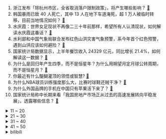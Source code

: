 1. 浙江发布「除杭州市区，全省取消落户限制政策」，将产生哪些影响？ [:link:](https://www.zhihu.com/question/612533198)
2. 韩国暴雨已致 40 人死亡，其中 13 人在地下车道淹死，超 1 万人被临时转移，目前当地情况如何？ [:link:](https://www.zhihu.com/question/612528894)
3. 水庆霞：世界女足现状不再像二三十年前那样，希望所有人认清现状，如何解读水庆霞这番话？ [:link:](https://www.zhihu.com/question/612377333)
4. 水利部和中国气象局联合发布红色山洪灾害气象预警，系今年首个红色预警，遇到山洪应该如何避险？ [:link:](https://www.zhihu.com/question/612550973)
5. 国家统计局数据显示，上半年餐饮收入 24329 亿元，同比增长 21.4%，如何解读这一数据？ [:link:](https://www.zhihu.com/question/612486779)
6. 为什么是回归年产生四季，而不是恒星年？为什么用朔望月定月球公转周期，而不是恒星月？ [:link:](https://www.zhihu.com/question/611827729)
7. 你最近有什么醍醐灌顶的领悟或智慧? [:link:](https://www.zhihu.com/question/601773228)
8. 为什么NBA球员训练强度那么大，比赛时球鞋还贼干净？ [:link:](https://www.zhihu.com/question/528417755)
9. 为什么外国品牌的手机在中国只有苹果活下来了？ [:link:](https://www.zhihu.com/question/610043244)
10. 国家统计局称中长期来看「我国房地产市场正从过去的高速发展转向平稳发展」，透露哪些信息？ [:link:](https://www.zhihu.com/question/612500716)
<details>
<summary>11 ~ 20</summary>

11. 《西游记》里如果妖怪割掉唐僧一小块肉吃，再把唐僧放了会怎样？ [:link:](https://www.zhihu.com/question/493310013)
12. 动画电影《长安三万里》票房超《白蛇2》成为追光动画作品票房第一名，并进入国产动画电影前十，你怎么看？ [:link:](https://www.zhihu.com/question/612508778)
13. 报告称高学历「打工人」最焦虑，而本科学历「打工人」最抗压，如何看待这一数据？你如何缓解工作焦虑？ [:link:](https://www.zhihu.com/question/611716184)
14. 2023 LPL 夏季赛WBG 2:0 EDG，如何评价这场比赛？ [:link:](https://www.zhihu.com/question/612546804)
15. 穷人爱存钱，富人更爱负债的说法准确吗？是什么理财观念影响的？ [:link:](https://www.zhihu.com/question/612271449)
16. 被超前消费意识养大的一代人，年少只知剁手爽，如今方知储蓄香，这背后释放了什么信号？ [:link:](https://www.zhihu.com/question/612271354)
17. 高合 Hiphi Y 正式上市，售价 33.9-44.9万元，能成为50万以内的购车首选吗？ [:link:](https://www.zhihu.com/question/612311815)
18. 存银行 2000 万，靠利息能实现财富自由吗？ [:link:](https://www.zhihu.com/question/585105722)
19. 夏天关窗关门把房间捂得死死的，利用高温可以除甲醛吗？ [:link:](https://www.zhihu.com/question/338749903)
20. 上半年呈现信贷增长呈「企业强居民弱」格局，背后原因是什么？未来是否需要改变这一格局？ [:link:](https://www.zhihu.com/question/612271348)
</details>
<details>
<summary>21 ~ 30</summary>

21. 高中生，选理真的比选文好吗? [:link:](https://www.zhihu.com/question/604744072)
22. 怎么评价从来不跟员工吃饭或者团建的老板？ [:link:](https://www.zhihu.com/question/611562327)
23. 调岗降薪、边缘冷落，企业为降低用工成本逼迫员工主动辞职，如何看待这一现象？劳动者该如何保护自身权益？ [:link:](https://www.zhihu.com/question/612486168)
24. 如何评价周迅、刘奕君、林允主演的悬疑剧《不完美受害人》？ [:link:](https://www.zhihu.com/question/612544369)
25. 考验一下网友文笔，可以用「我偷了李白的酒」造句吗？ [:link:](https://www.zhihu.com/question/611493374)
26. 你有结账时发现太贵的尴尬经历吗？ [:link:](https://www.zhihu.com/question/407356856)
27. 从身体天赋的角度上讲，跑步的天赋主要是什么？ [:link:](https://www.zhihu.com/question/609830185)
28. 诸葛亮和诸葛瑾为什么后来的人生不一样? [:link:](https://www.zhihu.com/question/611367116)
29. 夏季炎热天气，你们都是怎么坚持跑步的？ [:link:](https://www.zhihu.com/question/611878980)
30. 100%黑巧克力明明热量那么高为什么还减肥？ [:link:](https://www.zhihu.com/question/485883218)
</details>
<details>
<summary>31 ~ 40</summary>

31. 梅西正式亮相迈阿密国际，与贝克汉姆一起举起 10 号球衣，2 万人见证球王驾到，如何评价梅西的影响力？ [:link:](https://www.zhihu.com/question/612487708)
32. 全国上半年居民人均工资性收入 11300 元，同比增长 6.8％，哪些信息值得关注？ [:link:](https://www.zhihu.com/question/612487441)
33. 如何评价乌尔善执导的《封神第一部》？ [:link:](https://www.zhihu.com/question/611406898)
34. 国漫《时光代理人》第二季开播，如何评价第1、2集（续12、13话）？ [:link:](https://www.zhihu.com/question/612147570)
35. 曼联更换队长，马奎尔不再担任队长「主教练说要换，很失望但继续全力以赴」，你认为谁适合担任曼联新队长？ [:link:](https://www.zhihu.com/question/612489639)
36. 中国载人月球探测工程月面科学载荷开始公开征集，如果可以，你想请航天员帮你带什么东西上月球？ [:link:](https://www.zhihu.com/question/612533136)
37. 上半年，全国城镇调查失业率比一季度下降 0.2 个百分点，哪些信息值得关注？ [:link:](https://www.zhihu.com/question/612487691)
38. 「提前还房贷」排起长队，为何提前还房贷不是想还就还？你目前考虑提前还房贷吗？ [:link:](https://www.zhihu.com/question/612475296)
39. 多家银行回应「存量房贷利率将下调」，表示「未接到相关政策，还在研究准备中」，哪些信息值得关注？ [:link:](https://www.zhihu.com/question/612487284)
40. 如何评价张碧晨演唱的电影《消失的她》片尾曲《笼》？ [:link:](https://www.zhihu.com/question/608241389)
</details>
<details>
<summary>41 ~ 50</summary>

41. 上半年全国房地产开发投资同比下降 7.9%，商品房销售面积同比下降 5.3%，透露了哪些信息？ [:link:](https://www.zhihu.com/question/612494532)
42. 报道称克里米亚大桥传出爆炸声，具体情况如何？ [:link:](https://www.zhihu.com/question/612485304)
43. 台风「泰利」登陆广东湛江，为今年首个登陆我国的台风，随后在广西沿海再次登陆，台风天气哪些事项需要注意？ [:link:](https://www.zhihu.com/question/612607483)
44. 中国女排获得 2023 世界女排联赛亚军，如何评价女排姑娘们的表现？ [:link:](https://www.zhihu.com/question/612475103)
45. 马斯克为 xAI 定目标「2029 年实现通用人工智能，这是最后期限」，能实现吗？有哪些影响？ [:link:](https://www.zhihu.com/question/612469822)
46. 2023 上半年全国城镇调查失业率平均值 5.3%，16-24 岁失业率为 21.3%，如何解读？ [:link:](https://www.zhihu.com/question/612488743)
47. 「进厂打工」月赚五千，暑假大学生涌入工厂流水线，为何进厂成了大学生职场第一课？大学暑假该打工还是实习？ [:link:](https://www.zhihu.com/question/611893247)
48. 上半年社会消费品零售总额同比增长 8.2%，比一季度加快 2.4 个百分点，如何解读这一数据？ [:link:](https://www.zhihu.com/question/612485813)
49. 台风「泰利」登陆在即，多地提升应急响应，港交所交易或取消，海口停课、停工、停运等，哪些信息值得关注？ [:link:](https://www.zhihu.com/question/612480254)
50. 看一回病挂几次号费钱费时引争议，多地推行「一次挂号管三天」措施，将会发挥什么作用？ [:link:](https://www.zhihu.com/question/612483083)
</details><details>
<summary>bilibili</summary>

</details>